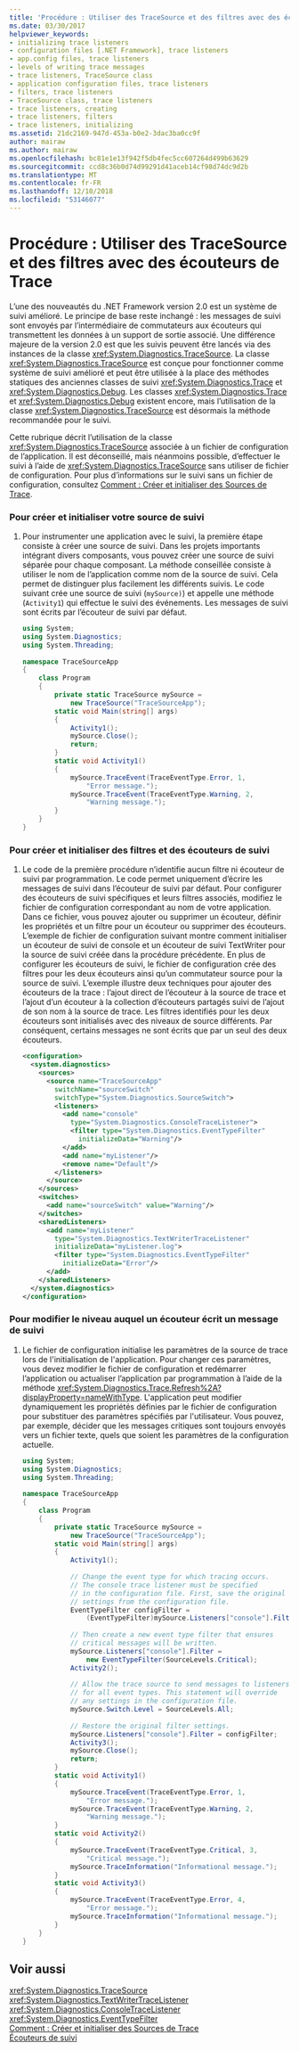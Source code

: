 ```yaml
---
title: 'Procédure : Utiliser des TraceSource et des filtres avec des écouteurs de Trace'
ms.date: 03/30/2017
helpviewer_keywords:
- initializing trace listeners
- configuration files [.NET Framework], trace listeners
- app.config files, trace listeners
- levels of writing trace messages
- trace listeners, TraceSource class
- application configuration files, trace listeners
- filters, trace listeners
- TraceSource class, trace listeners
- trace listeners, creating
- trace listeners, filters
- trace listeners, initializing
ms.assetid: 21dc2169-947d-453a-b0e2-3dac3ba0cc9f
author: mairaw
ms.author: mairaw
ms.openlocfilehash: bc81e1e13f942f5db4fec5cc607264d499b63629
ms.sourcegitcommit: ccd8c36b0d74d99291d41aceb14cf98d74dc9d2b
ms.translationtype: MT
ms.contentlocale: fr-FR
ms.lasthandoff: 12/10/2018
ms.locfileid: "53146077"
---
```

# <a name="how-to-use-tracesource-and-filters-with-trace-listeners"></a>Procédure : Utiliser des TraceSource et des filtres avec des écouteurs de Trace
L’une des nouveautés du .NET Framework version 2.0 est un système de suivi amélioré. Le principe de base reste inchangé : les messages de suivi sont envoyés par l’intermédiaire de commutateurs aux écouteurs qui transmettent les données à un support de sortie associé. Une différence majeure de la version 2.0 est que les suivis peuvent être lancés via des instances de la classe <xref:System.Diagnostics.TraceSource>. La classe <xref:System.Diagnostics.TraceSource> est conçue pour fonctionner comme système de suivi amélioré et peut être utilisée à la place des méthodes statiques des anciennes classes de suivi <xref:System.Diagnostics.Trace> et <xref:System.Diagnostics.Debug>. Les classes <xref:System.Diagnostics.Trace> et <xref:System.Diagnostics.Debug> existent encore, mais l’utilisation de la classe <xref:System.Diagnostics.TraceSource> est désormais la méthode recommandée pour le suivi.  
  
 Cette rubrique décrit l’utilisation de la classe <xref:System.Diagnostics.TraceSource> associée à un fichier de configuration de l’application.  Il est déconseillé, mais néanmoins possible, d’effectuer le suivi à l’aide de <xref:System.Diagnostics.TraceSource> sans utiliser de fichier de configuration. Pour plus d’informations sur le suivi sans un fichier de configuration, consultez [Comment : Créer et initialiser des Sources de Trace](../../../docs/framework/debug-trace-profile/how-to-create-and-initialize-trace-sources.md).  
  
### <a name="to-create-and-initialize-your-trace-source"></a>Pour créer et initialiser votre source de suivi  
  
1.  Pour instrumenter une application avec le suivi, la première étape consiste à créer une source de suivi. Dans les projets importants intégrant divers composants, vous pouvez créer une source de suivi séparée pour chaque composant. La méthode conseillée consiste à utiliser le nom de l’application comme nom de la source de suivi. Cela permet de distinguer plus facilement les différents suivis. Le code suivant crée une source de suivi (`mySource)`) et appelle une méthode (`Activity1`) qui effectue le suivi des événements.  Les messages de suivi sont écrits par l’écouteur de suivi par défaut.  
  
    ```csharp
    using System;  
    using System.Diagnostics;  
    using System.Threading;  
  
    namespace TraceSourceApp  
    {  
        class Program  
        {  
            private static TraceSource mySource =   
                new TraceSource("TraceSourceApp");  
            static void Main(string[] args)  
            {  
                Activity1();  
                mySource.Close();  
                return;  
            }  
            static void Activity1()  
            {  
                mySource.TraceEvent(TraceEventType.Error, 1,   
                    "Error message.");  
                mySource.TraceEvent(TraceEventType.Warning, 2,   
                    "Warning message.");  
            }  
        }  
    }  
    ```  
  
### <a name="to-create-and-initialize-trace-listeners-and-filters"></a>Pour créer et initialiser des filtres et des écouteurs de suivi  
  
1.  Le code de la première procédure n’identifie aucun filtre ni écouteur de suivi par programmation. Le code permet uniquement d’écrire les messages de suivi dans l’écouteur de suivi par défaut. Pour configurer des écouteurs de suivi spécifiques et leurs filtres associés, modifiez le fichier de configuration correspondant au nom de votre application. Dans ce fichier, vous pouvez ajouter ou supprimer un écouteur, définir les propriétés et un filtre pour un écouteur ou supprimer des écouteurs. L’exemple de fichier de configuration suivant montre comment initialiser un écouteur de suivi de console et un écouteur de suivi TextWriter pour la source de suivi créée dans la procédure précédente. En plus de configurer les écouteurs de suivi, le fichier de configuration crée des filtres pour les deux écouteurs ainsi qu’un commutateur source pour la source de suivi. L’exemple illustre deux techniques pour ajouter des écouteurs de la trace : l’ajout direct de l’écouteur à la source de trace et l’ajout d’un écouteur à la collection d’écouteurs partagés suivi de l’ajout de son nom à la source de trace. Les filtres identifiés pour les deux écouteurs sont initialisés avec des niveaux de source différents. Par conséquent, certains messages ne sont écrits que par un seul des deux écouteurs.  
  
    ```xml  
    <configuration>  
      <system.diagnostics>  
        <sources>  
          <source name="TraceSourceApp"   
            switchName="sourceSwitch"   
            switchType="System.Diagnostics.SourceSwitch">  
            <listeners>  
              <add name="console"   
                type="System.Diagnostics.ConsoleTraceListener">  
                <filter type="System.Diagnostics.EventTypeFilter"   
                  initializeData="Warning"/>  
              </add>  
              <add name="myListener"/>  
              <remove name="Default"/>  
            </listeners>  
          </source>  
        </sources>  
        <switches>  
          <add name="sourceSwitch" value="Warning"/>  
        </switches>  
        <sharedListeners>  
          <add name="myListener"   
            type="System.Diagnostics.TextWriterTraceListener"   
            initializeData="myListener.log">  
            <filter type="System.Diagnostics.EventTypeFilter"   
              initializeData="Error"/>  
          </add>  
        </sharedListeners>  
      </system.diagnostics>  
    </configuration>  
    ```  
  
### <a name="to-change-the-level-at-which-a-listener-writes-a-trace-message"></a>Pour modifier le niveau auquel un écouteur écrit un message de suivi  
  
1.  Le fichier de configuration initialise les paramètres de la source de trace lors de l'initialisation de l'application. Pour changer ces paramètres, vous devez modifier le fichier de configuration et redémarrer l’application ou actualiser l’application par programmation à l’aide de la méthode <xref:System.Diagnostics.Trace.Refresh%2A?displayProperty=nameWithType>. L'application peut modifier dynamiquement les propriétés définies par le fichier de configuration pour substituer des paramètres spécifiés par l'utilisateur.  Vous pouvez, par exemple, décider que les messages critiques sont toujours envoyés vers un fichier texte, quels que soient les paramètres de la configuration actuelle.  
  
    ```csharp
    using System;  
    using System.Diagnostics;  
    using System.Threading;  
  
    namespace TraceSourceApp  
    {  
        class Program  
        {  
            private static TraceSource mySource =   
                new TraceSource("TraceSourceApp");  
            static void Main(string[] args)  
            {  
                Activity1();  
  
                // Change the event type for which tracing occurs.  
                // The console trace listener must be specified   
                // in the configuration file. First, save the original  
                // settings from the configuration file.  
                EventTypeFilter configFilter =   
                    (EventTypeFilter)mySource.Listeners["console"].Filter;  
  
                // Then create a new event type filter that ensures   
                // critical messages will be written.  
                mySource.Listeners["console"].Filter =  
                    new EventTypeFilter(SourceLevels.Critical);  
                Activity2();  
  
                // Allow the trace source to send messages to listeners   
                // for all event types. This statement will override   
                // any settings in the configuration file.  
                mySource.Switch.Level = SourceLevels.All;  
  
                // Restore the original filter settings.  
                mySource.Listeners["console"].Filter = configFilter;  
                Activity3();  
                mySource.Close();  
                return;  
            }  
            static void Activity1()  
            {  
                mySource.TraceEvent(TraceEventType.Error, 1,   
                    "Error message.");  
                mySource.TraceEvent(TraceEventType.Warning, 2,   
                    "Warning message.");  
            }  
            static void Activity2()  
            {  
                mySource.TraceEvent(TraceEventType.Critical, 3,   
                    "Critical message.");  
                mySource.TraceInformation("Informational message.");  
            }  
            static void Activity3()  
            {  
                mySource.TraceEvent(TraceEventType.Error, 4,   
                    "Error message.");  
                mySource.TraceInformation("Informational message.");  
            }  
        }  
    }  
    ```  
  
## <a name="see-also"></a>Voir aussi  
 <xref:System.Diagnostics.TraceSource>  
 <xref:System.Diagnostics.TextWriterTraceListener>  
 <xref:System.Diagnostics.ConsoleTraceListener>  
 <xref:System.Diagnostics.EventTypeFilter>  
 [Comment : Créer et initialiser des Sources de Trace](../../../docs/framework/debug-trace-profile/how-to-create-and-initialize-trace-sources.md)  
 [Écouteurs de suivi](../../../docs/framework/debug-trace-profile/trace-listeners.md)
